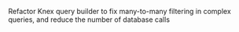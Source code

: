 Refactor Knex query builder to fix many-to-many filtering in complex queries, and reduce the number of database calls